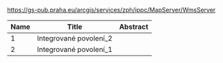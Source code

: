 https://gs-pub.praha.eu/arcgis/services/zph/ippc/MapServer/WmsServer

|Name|Title|Abstract|
|--|--|--|
|1|Integrované povolení_2||
|2|Integrované povolení_1||
